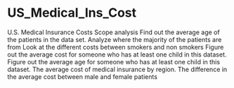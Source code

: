 # US_Medical_Ins_Cost

U.S. Medical Insurance Costs
Scope analysis
Find out the average age of the patients in the data set.
Analyze where the majority of the patients are from
Look at the different costs between smokers and non smokers
Figure out the average cost for someone who has at least one child in this dataset.
Figure out the average age for someone who has at least one child in this dataset.
The average cost of medical insurance by region.
The difference in the average cost between male and female patients
